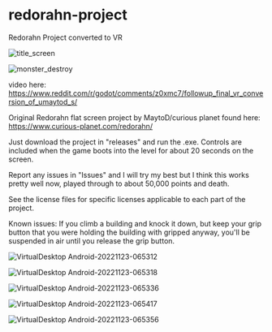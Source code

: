 # redorahn-project
Redorahn Project converted to VR



![title_screen](https://user-images.githubusercontent.com/87204721/203545578-60baeec4-12a8-48ad-bd6a-868298273df3.gif)



![monster_destroy](https://user-images.githubusercontent.com/87204721/203545624-e10560b6-5171-4d53-85b9-20f78f6c5b5e.gif)


video here: https://www.reddit.com/r/godot/comments/z0xmc7/followup_final_vr_conversion_of_umaytod_s/

Original Redorahn flat screen project by MaytoD/curious planet found here: https://www.curious-planet.com/redorahn/

Just download the project in "releases" and run the .exe.  Controls are included when the game boots into the level for about 20 seconds on the screen.

Report any issues in "Issues" and I will try my best but I think this works pretty well now, played through to about 50,000 points and death.

See the license files for specific licenses applicable to each part of the project.

Known issues:
If you climb a building and knock it down, but keep your grip button that you were holding the building with gripped anyway, you'll be suspended in air until you release the grip button.

![VirtualDesktop Android-20221123-065312](https://user-images.githubusercontent.com/87204721/203545662-558540cc-5ead-4046-9ece-6a8f549e711c.jpg)


![VirtualDesktop Android-20221123-065318](https://user-images.githubusercontent.com/87204721/203545671-b942ded2-5cd6-4d18-b505-e3c39c1172f5.jpg)


![VirtualDesktop Android-20221123-065336](https://user-images.githubusercontent.com/87204721/203545714-78811b64-44a1-468a-aafb-bfccba7384f2.jpg)

![VirtualDesktop Android-20221123-065417](https://user-images.githubusercontent.com/87204721/203545748-7cca96d4-767e-4b76-845b-efb682c6a457.jpg)

![VirtualDesktop Android-20221123-065356](https://user-images.githubusercontent.com/87204721/203545807-ac6b9753-a3ae-4811-a602-d01ce4961d4b.jpg)
